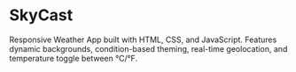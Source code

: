 # SkyCast
Responsive Weather App built with HTML, CSS, and JavaScript. Features dynamic backgrounds, condition-based theming, real-time geolocation, and temperature toggle between °C/°F.
